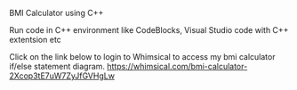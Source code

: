 BMI Calculator using C++

Run code in C++ environment like CodeBlocks, Visual Studio code with C++ extentsion etc

Click on the link below to login to Whimsical to access my bmi calculator if/else statement diagram.
https://whimsical.com/bmi-calculator-2Xcop3tE7uW7ZyJfGVHgLw
